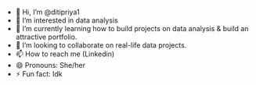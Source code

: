 - 👋 Hi, I’m @ditipriya1
- 👀 I’m interested in data analysis
- 🌱 I’m currently learning how to build projects on data analysis & build an attractive portfolio.
- 💞️ I’m looking to collaborate on real-life data projects.
- 📫 How to reach me (Linkedin)
- 😄 Pronouns: She/her
- ⚡ Fun fact: Idk

<!---
ditipriya1/ditipriya1 is a ✨ special ✨ repository because its `README.md` (this file) appears on your GitHub profile.
You can click the Preview link to take a look at your changes.
--->
